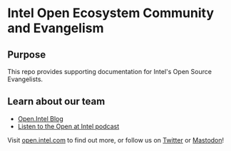 # Intel Open Ecosystem Community and Evangelism

## Purpose
This repo provides supporting documentation for Intel's Open Source Evangelists. 

## Learn about our team 

- [Open.Intel Blog](https://community.intel.com/t5/Blogs/Tech-Innovation/open-intel/bg-p/open-intel)
- [Listen to the Open at Intel podcast](https://openatintel.podbean.com/)

Visit [open.intel.com](https://open.intel.com) to find out more, or follow us on [Twitter](https://twitter.com/OpenAtIntel) or [Mastodon](https://community.intel.com/t5/Blogs/Tech-Innovation/open-intel/Twitter-Exodus-Devs-Leave-but-Big-Tech-Won-t-Land-in-the/post/1431977)!